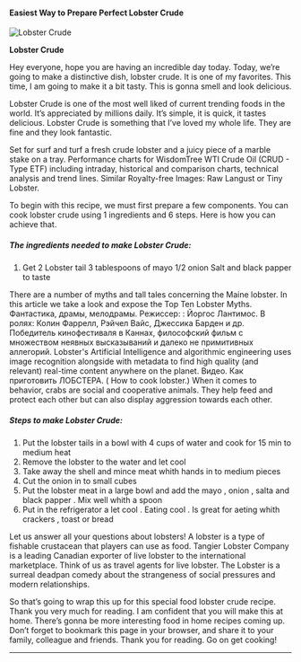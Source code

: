             

#### Easiest Way to Prepare Perfect Lobster Crude

![Lobster Crude](https://img-global.cpcdn.com/recipes/6125152673726464/751x532cq70/lobster-crude-recipe-main-photo.jpg)

**Lobster Crude**

Hey everyone, hope you are having an incredible day today. Today, we’re going to make a distinctive dish, lobster crude. It is one of my favorites. This time, I am going to make it a bit tasty. This is gonna smell and look delicious.

Lobster Crude is one of the most well liked of current trending foods in the world. It’s appreciated by millions daily. It’s simple, it is quick, it tastes delicious. Lobster Crude is something that I’ve loved my whole life. They are fine and they look fantastic.

Set for surf and turf a fresh crude lobster and a juicy piece of a marble stake on a tray. Performance charts for WisdomTree WTI Crude Oil (CRUD - Type ETF) including intraday, historical and comparison charts, technical analysis and trend lines. Similar Royalty-free Images: Raw Langust or Tiny Lobster.

To begin with this recipe, we must first prepare a few components. You can cook lobster crude using 1 ingredients and 6 steps. Here is how you can achieve that.

##### The ingredients needed to make Lobster Crude:

1.  Get 2 Lobster tail 3 tablespoons of mayo 1/2 onion Salt and black papper to taste

There are a number of myths and tall tales concerning the Maine lobster. In this article we take a look and expose the Top Ten Lobster Myths. Фантастика, драмы, мелодрамы. Режиссер: : Йоргос Лантимос. В ролях: Колин Фаррелл, Рэйчел Вайс, Джессика Барден и др. Победитель кинофестиваля в Каннах, философский фильм с множеством неявных высказываний и далеко не примитивных аллегорий. Lobster's Artificial Intelligence and algorithmic engineering uses image recognition alongside with metadata to find high quality (and relevant) real-time content anywhere on the planet. Видео. Как приготовить ЛОБСТЕРА. ( How to cook lobster.) When it comes to behavior, crabs are social and cooperative animals. They help feed and protect each other but can also display aggression towards each other.

##### Steps to make Lobster Crude:

1.  Put the lobster tails in a bowl with 4 cups of water and cook for 15 min to medium heat
2.  Remove the lobster to the water and let cool
3.  Take away the shell and mince meat whith hands in to medium pieces
4.  Cut the onion in to small cubes
5.  Put the lobster meat in a large bowl and add the mayo , onion , salta and black papper . Mix well whith a spoon
6.  Put in the refrigerator a let cool . Eating cool . Is great for aeting whith crackers , toast or bread

Let us answer all your questions about lobsters! A lobster is a type of fishable crustacean that players can use as food. Tangier Lobster Company is a leading Canadian exporter of live lobster to the international marketplace. Think of us as travel agents for live lobster. The Lobster is a surreal deadpan comedy about the strangeness of social pressures and modern relationships.

So that’s going to wrap this up for this special food lobster crude recipe. Thank you very much for reading. I am confident that you will make this at home. There’s gonna be more interesting food in home recipes coming up. Don’t forget to bookmark this page in your browser, and share it to your family, colleague and friends. Thank you for reading. Go on get cooking!

* * *